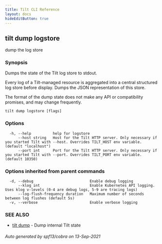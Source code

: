 ```yaml
---
title: Tilt CLI Reference
layout: docs
hideEditButton: true
---
```

## tilt dump logstore

dump the log store

### Synopsis

Dumps the state of the Tilt log store to stdout.

Every log of a Tilt-managed resource is aggregated into a central structured log
store before display. Dumps the JSON representation of this store.

The format of the dump state does not make any API or compatibility promises,
and may change frequently.


```
tilt dump logstore [flags]
```

### Options

```
  -h, --help          help for logstore
      --host string   Host for the Tilt HTTP server. Only necessary if you started Tilt with --host. Overrides TILT_HOST env variable. (default "localhost")
      --port int      Port for the Tilt HTTP server. Only necessary if you started Tilt with --port. Overrides TILT_PORT env variable. (default 10350)
```

### Options inherited from parent commands

```
  -d, --debug                          Enable debug logging
      --klog int                       Enable Kubernetes API logging. Uses klog v-levels (0-4 are debug logs, 5-9 are tracing logs)
      --log-flush-frequency duration   Maximum number of seconds between log flushes (default 5s)
  -v, --verbose                        Enable verbose logging
```

### SEE ALSO

* [tilt dump](tilt_dump.html)	 - Dump internal Tilt state

###### Auto generated by spf13/cobra on 13-Sep-2021
